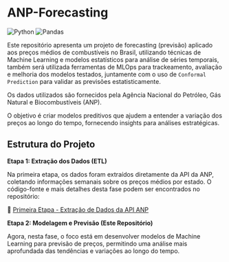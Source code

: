 # ANP-Forecasting

![Python](https://img.shields.io/badge/Python-3.8%2B-blue)
![Pandas](https://img.shields.io/badge/Pandas-1.3.0-green)

 Este repositório apresenta um projeto de forecasting (previsão) aplicado aos preços médios de combustíveis no Brasil, utilizando técnicas de Machine Learning e modelos estatísticos para análise de séries temporais, também será utilizada ferramentas de MLOps para trackeamento, avaliação e melhoria dos modelos testados, juntamente com o uso de `Conformal Prediction` para validar as previsões estatisticamente. 
 
 Os dados utilizados são fornecidos pela Agência Nacional do Petróleo, Gás Natural e Biocombustíveis (ANP).

O objetivo é criar modelos preditivos que ajudem a entender a variação dos preços ao longo do tempo, fornecendo insights para análises estratégicas.

## Estrutura do Projeto

**Etapa 1: Extração dos Dados (ETL)**

Na primeira etapa, os dados foram extraídos diretamente da API da ANP, coletando informações semanais sobre os preços médios por estado. O código-fonte e mais detalhes desta fase podem ser encontrados no repositório:

🔗 [Primeira Etapa - Extração de Dados da API ANP]("https://github.com/AurelioGuilherme/ANP-ETL.git")


**Etapa 2: Modelagem e Previsão (Este Repositório)**

Agora, nesta fase, o foco está em desenvolver modelos de Machine Learning para previsão de preços, permitindo uma análise mais aprofundada das tendências e variações ao longo do tempo.